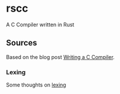 # rscc
A C Compiler written in Rust

## Sources
Based on the blog post [Writing a C Compiler](https://norasandler.com/2017/11/29/Write-a-Compiler.html).


### Lexing
Some thoughts on [lexing](https://nothings.org/computer/lexing.html)